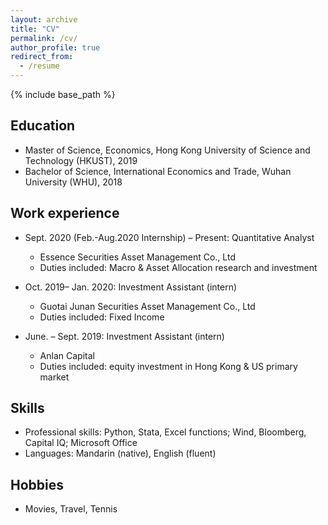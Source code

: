 ```yaml
---
layout: archive
title: "CV"
permalink: /cv/
author_profile: true
redirect_from:
  - /resume
---
```


{% include base_path %}

Education
----
* Master of Science, Economics, Hong Kong University of Science and Technology (HKUST), 2019
* Bachelor of Science, International Economics and Trade, Wuhan University (WHU), 2018

Work experience
----
* Sept. 2020 (Feb.-Aug.2020 Internship) – Present: Quantitative Analyst
  * Essence Securities Asset Management Co., Ltd
  * Duties included: Macro & Asset Allocation research and investment

* Oct. 2019– Jan. 2020: Investment Assistant (intern)
  * Guotai Junan Securities Asset Management Co., Ltd
  * Duties included: Fixed Income

* June. – Sept. 2019: Investment Assistant (intern)
  * Anlan Capital
  * Duties included: equity investment in Hong Kong & US primary market
 
Skills
----
* Professional skills: Python, Stata, Excel functions; Wind, Bloomberg, Capital IQ; Microsoft Office
* Languages: Mandarin (native), English (fluent)

Hobbies
----
* Movies, Travel, Tennis
